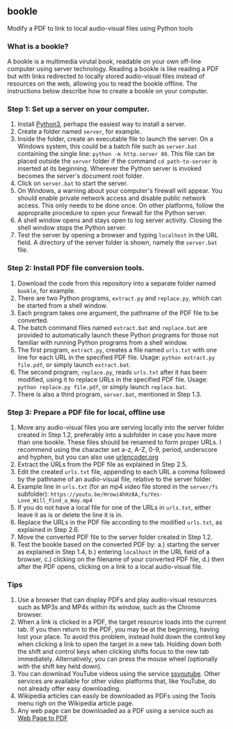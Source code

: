 ## bookle
Modify a PDF to link to local audio-visual files using Python tools

### What is a bookle?

A bookle is a multimedia virutal book, readable on your own off-line computer using server technology. Reading a bookle is like reading a PDF but with links redirected to locally stored audio-visual files instead of resources on the web, allowing you to read the bookle offline. The instructions below describe how to create a bookle on your computer.

### Step 1: Set up a server on your computer.

1. Install [Python3](https://www.python.org/downloads/), perhaps the easiest way to install a server.
2. Create a folder named `server`, for example.
3. Inside the folder, create an executable file to launch the server. On a Windows system, this could be a batch file such as `server.bat` containing the single line: `python -m http.server 80`. This file can be placed outside the `server` folder if the command `cd path-to-server` is inserted at its beginning. Wherever the Python server is invoked becomes the server's document root folder. 
4. Click on `server.bat` to start the server.
5. On Windows, a warning about your computer's firewall will appear. You should enable private network access and disable public network access. This only needs to be done once. On other platforms, follow the appropraite procedure to open your firewall for the Python server.
6. A shell window opens and stays open to log server activity. Closing the shell window stops the Python server.
7. Test the server by opening a browser and typing `localhost` in the URL field. A directory of the server folder is shown, namely the `server.bat` file.

### Step 2: Install PDF file conversion tools.

1. Download the code from this repository into a separate folder named `bookle`, for example.
2. There are two Python programs, `extract.py` and `replace.py`, which can be started from a shell window.
3. Each program takes one argument, the pathname of the PDF file to be converted.
4. The batch command files named `extract.bat` and `replace.bat` are provided to automatically launch these Python programs for those not familiar with running Python programs from a shell window.
5. The first program, `extract.py`, creates a file named `urls.txt` with one line for each URL in the specified PDF file. Usage: `python extract.py file.pdf`, or simply launch `extract.bat`.
6. The second program, `replace.py`, reads `urls.txt` after it has been modified, using it to replace URLs in the specified PDF file. Usage: `python replace.py file.pdf`, or simply launch `replace.bat`.
7. There is also a third program, `server.bat`, mentioned in Step 1.3.

### Step 3: Prepare a PDF file for local, offline use

1. Move any audio-visual files you are serving locally into the server folder created in Step 1.2, preferably into a subfolder in case you have more than one bookle. These files should be renamed to form proper URLs. I recommend using the character set a-z, A-Z, 0-9, period, underscore and hyphen, but you can also use [urlencoder.org](https://www.urlencoder.org)
2. Extract the URLs from the PDF file as explained in Step 2.5.
3. Edit the created `urls.txt` file, appending to each URL a comma followed by the pathname of an audio-visual file, relative to the server folder.
4. Example line in `urls.txt` (for an mp4 video file stored in the `server/fs` subfolder): `https://youtu.be/Hrowi4hHz8A,fs/Yes-Love_Will_Find_a_Way.mp4`
5. If you do not have a local file for one of the URLs in `urls.txt`, either leave it as is or delete the line it is in.
6. Replace the URLs in the PDF file according to the modified `urls.txt`, as explained in Step 2.6.
7. Move the converted PDF file to the server folder created in Step 1.2.
8. Test the bookle based on the converted PDF by:
   a.) starting the server as explained in Step 1.4,
   b.) entering `localhost` in the URL field of a browser,
   c.) clicking on the filename of your converted PDF file,
   d.) then after the PDF opens, clicking on a link to a local audio-visual file.

### Tips

1. Use a browser that can display PDFs and play audio-visual resources such as MP3s and MP4s within its window, such as the Chrome browser.
2. When a link is clicked in a PDF, the target resource loads into the current tab. If you then return to the PDF, you may be at the beginning, having lost your place. To avoid this problem, instead hold down the control key when clicking a link to open the target in a new tab. Holding down both the shift and control keys when clicking shifts focus to the new tab immediately. Alternatively, you can press the mouse wheel (optionally with the shift key held down).
3. You can download YouTube videos using the service [ssyoutube](https://ssyoutube.com/en108ng/youtube-video-downloader). Other services are available for other video platforms that, like YouTube, do not already offer easy downloading. 
4. Wikipedia articles can easily be downloaded as PDFs using the Tools menu righ on the Wikipedia article page. 
5. Any web page can be downloaded as a PDF using a service such as [Web Page to PDF](https://webtopdf.com)
